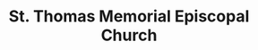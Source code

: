 ---
layout: repo
title: "St. Thomas Memorial Episcopal Church"
id: 14276
permalink: repos/14276/
---